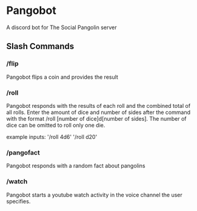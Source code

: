 # Pangobot
A discord bot for The Social Pangolin server

## Slash Commands
### **/flip**
Pangobot flips a coin and provides the result

### **/roll**
Pangobot responds with the results of each roll and the combined total of all rolls.
Enter the amount of dice and number of sides after the command with the format /roll [number of dice]d[number of sides].
The number of dice can be omitted to roll only one die.

example inputs: '/roll 4d6' '/roll d20'

### **/pangofact**
Pangobot responds with a random fact about pangolins

### **/watch**
Pangobot starts a youtube watch activity in the voice channel the user specifies.